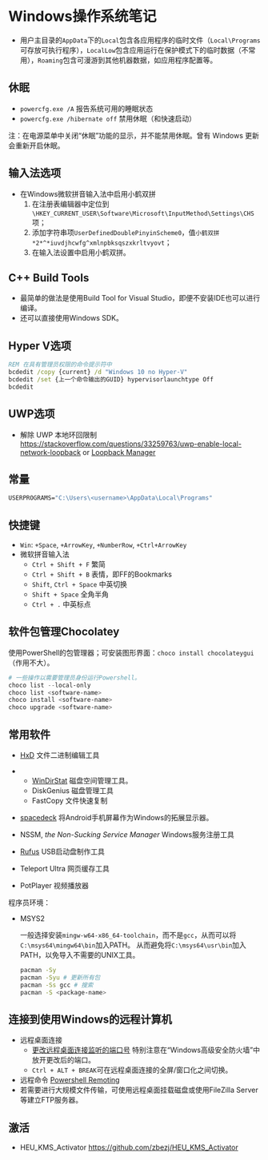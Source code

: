 # Windows操作系统笔记

- 用户主目录的`AppData`下的`Local`包含各应用程序的临时文件（`Local\Programs`可存放可执行程序），`LocalLow`包含应用运行在保护模式下的临时数据（不常用），`Roaming`包含可漫游到其他机器数据，如应用程序配置等。

## 休眠

- `powercfg.exe /A` 报告系统可用的睡眠状态
- `powercfg.exe /hibernate off` 禁用休眠（和快速启动）

注：在电源菜单中关闭“休眠”功能的显示，并不能禁用休眠。曾有 Windows 更新会重新开启休眠。

## 输入法选项

- 在Windows微软拼音输入法中启用小鹤双拼
  1. 在注册表编辑器中定位到`\HKEY_CURRENT_USER\Software\Microsoft\InputMethod\Settings\CHS`项；
  2. 添加字符串项`UserDefinedDoublePinyinScheme0`，值`小鹤双拼*2*^*iuvdjhcwfg^xmlnpbksqszxkrltvyovt`；
  3. 在输入法设置中启用小鹤双拼。

## C++ Build Tools

- 最简单的做法是使用Build Tool for Visual Studio，即便不安装IDE也可以进行编译。
- 还可以直接使用Windows SDK。

## Hyper V选项

```cmd
REM 在具有管理员权限的命令提示符中
bcdedit /copy {current} /d "Windows 10 no Hyper-V"
bcdedit /set {上一个命令输出的GUID} hypervisorlaunchtype Off
bcdedit
```

## UWP选项

- 解除 UWP 本地环回限制 <https://stackoverflow.com/questions/33259763/uwp-enable-local-network-loopback> or [Loopback Manager](https://github.com/tiagonmas/Windows-Loopback-Exemption-Manager)

## 常量

```cmd
USERPROGRAMS="C:\Users\<username>\AppData\Local\Programs"
```

## 快捷键

- `Win`: `+Space`, `+ArrowKey`, `+NumberRow`, `+Ctrl+ArrowKey`
- 微软拼音输入法
  - `Ctrl + Shift + F` 繁简
  - `Ctrl + Shift + B` 表情，即FF的Bookmarks
  - `Shift`, `Ctrl + Space` 中英切换
  - `Shift + Space` 全角半角
  - `Ctrl + .` 中英标点

## 软件包管理Chocolatey

使用PowerShell的包管理器；可安装图形界面：`choco install chocolateygui`（作用不大）。

```ps1
# 一些操作以需要管理员身份运行Powershell。
choco list --local-only
choco list <software-name>
choco install <software-name>
choco upgrade <software-name>
```

## 常用软件

- [HxD](https://mh-nexus.de/en/hxd/) 文件二进制编辑工具
-
  - [WinDirStat](https://windirstat.net/) 磁盘空间管理工具。
  - DiskGenius 磁盘管理工具
  - FastCopy 文件快速复制

- [spacedeck](http://spacedesk.com/) 将Android手机屏幕作为Windows的拓展显示器。
- NSSM, *the Non-Sucking Service Manager* Windows服务注册工具
- [Rufus](https://rufus.ie/) USB启动盘制作工具
- Teleport Ultra 网页缓存工具
- PotPlayer 视频播放器

程序员环境：

- MSYS2

    一般选择安装`mingw-w64-x86_64-toolchain`，而不是`gcc`，从而可以将`C:\msys64\mingw64\bin`加入PATH。
    从而避免将`C:\msys64\usr\bin`加入PATH，以免导入不需要的UNIX工具。

    ```sh
    pacman -Sy
    pacman -Syu # 更新所有包
    pacman -Ss gcc # 搜索
    pacman -S <package-name>
    ```

## 连接到使用Windows的远程计算机

- 远程桌面连接
  - [更改远程桌面连接监听的端口号](https://docs.microsoft.com/en-us/windows-server/remote/remote-desktop-services/clients/change-listening-port) 特别注意在“Windows高级安全防火墙”中放开更改后的端口。
  - `Ctrl + ALT + BREAK`可在远程桌面连接的全屏/窗口化之间切换。
- 远程命令 [Powershell Remoting](https://docs.microsoft.com/zh-cn/powershell/scripting/learn/remoting/running-remote-commands?view=powershell-6)
- 若需要进行大规模文件传输，可使用远程桌面挂载磁盘或使用FileZilla Server等建立FTP服务器。

## 激活

- HEU_KMS_Activator <https://github.com/zbezj/HEU_KMS_Activator>
